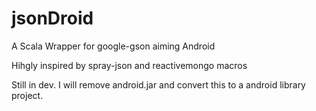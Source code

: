 jsonDroid
=========

A Scala Wrapper for google-gson aiming Android

Hihgly inspired by spray-json and reactivemongo macros

Still in dev. I will remove android.jar and convert this to a android library project.
